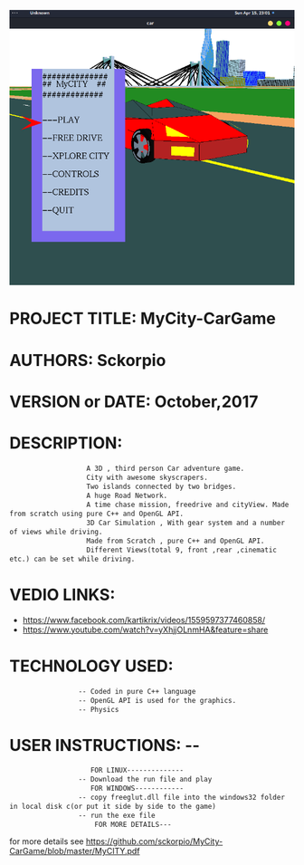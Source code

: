 ![](screenshots/Screenshot%20from%202018-04-15%2023-01-08.png)
# PROJECT TITLE:   MyCity-CarGame
# AUTHORS:         Sckorpio
# VERSION or DATE: October,2017
                      

# DESCRIPTION:
                       A 3D , third person Car adventure game.
                       City with awesome skyscrapers.
                       Two islands connected by two bridges.
                       A huge Road Network.
                       A time chase mission, freedrive and cityView. Made from scratch using pure C++ and OpenGL API.
                       3D Car Simulation , With gear system and a number of views while driving.
                       Made from Scratch , pure C++ and OpenGL API.
                       Different Views(total 9, front ,rear ,cinematic etc.) can be set while driving.
                       
# VEDIO LINKS:      
- https://www.facebook.com/kartikrix/videos/1559597377460858/
- https://www.youtube.com/watch?v=yXhjjOLnmHA&feature=share
                    
                       
# TECHNOLOGY USED: 
                     -- Coded in pure C++ language 
                     -- OpenGL API is used for the graphics.
                     -- Physics
                     
# USER INSTRUCTIONS: --
                        FOR LINUX--------------
                     -- Download the run file and play
                        FOR WINDOWS------------
                     -- copy freeglut.dll file into the windows32 folder in local disk c(or put it side by side to the game)
                     -- run the exe file   
                         FOR MORE DETAILS---
 for more details see https://github.com/sckorpio/MyCity-CarGame/blob/master/MyCITY.pdf
